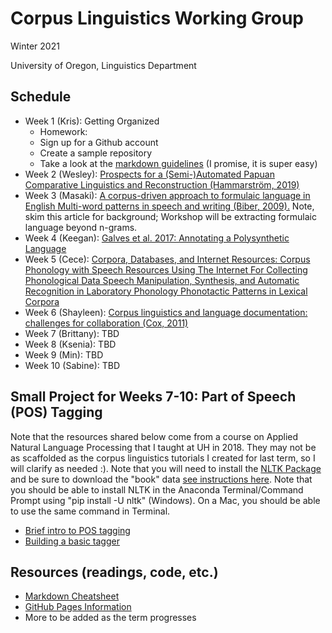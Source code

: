 # Corpus Linguistics Working Group
Winter 2021

University of Oregon, Linguistics Department

## Schedule
- Week 1 (Kris): Getting Organized
	- Homework:
	- Sign up for a Github account
	- Create a sample repository
	- Take a look at the [markdown guidelines](https://www.markdownguide.org/getting-started/) (I promise, it is super easy)
- Week 2 (Wesley): [Prospects for a (Semi-)Automated Papuan Comparative Linguistics and Reconstruction (Hammarström, 2019)](https://github.com/kristopherkyle/Corpus-Linguistics-Working-Group/raw/main/docs/Hammarstr%C3%B6m_2019.pdf)
- Week 3 (Masaki): [A corpus-driven approach to formulaic language in English
Multi-word patterns in speech and writing (Biber, 2009).](https://www.jbe-platform.com/content/journals/10.1075/ijcl.14.3.08bib) Note, skim this article for background; Workshop will be extracting formulaic language beyond n-grams.
- Week 4 (Keegan): [Galves et al. 2017: Annotating a Polysynthetic Language](https://github.com/kristopherkyle/Corpus-Linguistics-Working-Group/raw/main/docs/Galves_et_al_2017.pdf)
- Week 5 (Cece): [Corpora, Databases, and Internet Resources: Corpus Phonology with Speech Resources Using The Internet For Collecting Phonological Data Speech Manipulation, Synthesis, and Automatic Recognition in Laboratory Phonology Phonotactic Patterns in Lexical Corpora](https://github.com/kristopherkyle/Corpus-Linguistics-Working-Group/raw/main/docs/ColeHasegawa-Johnson_Handbook_Laboratory_Phonology_Ch19.pdf)
- Week 6 (Shayleen): [Corpus linguistics and language documentation: challenges for collaboration (Cox, 2011)](https://github.com/kristopherkyle/Corpus-Linguistics-Working-Group/raw/main/docs/Cox_2011.pdf)
- Week 7 (Brittany): TBD
- Week 8 (Ksenia): TBD
- Week 9 (Min): TBD
- Week 10 (Sabine): TBD

## Small Project for Weeks 7-10: Part of Speech (POS) Tagging
Note that the resources shared below come from a course on Applied Natural Language Processing that I taught at UH in 2018. They may not be as scaffolded as the corpus linguistics tutorials I created for last term, so I will clarify as needed :). Note that you will need to install the [NLTK Package](https://www.nltk.org/) and be sure to download the "book" data [see instructions here](https://www.nltk.org/data.html). Note that you should be able to install NLTK in the Anaconda Terminal/Command Prompt using "pip install -U nltk" (Windows). On a Mac, you should be able to use the same command in Terminal.

- [Brief intro to POS tagging](https://github.com/kristopherkyle/Corpus-Linguistics-Working-Group/blob/main/docs/680R_W9_D1_POS_intro.slides.html)
- [Building a basic tagger](https://github.com/kristopherkyle/Corpus-Linguistics-Working-Group/raw/main/docs/680R_W9_D2_POS_Features.slides.html)

## Resources (readings, code, etc.)
- [Markdown Cheatsheet](https://www.markdownguide.org/cheat-sheet/)
- [GitHub Pages Information](https://pages.github.com/)
- More to be added as the term progresses
